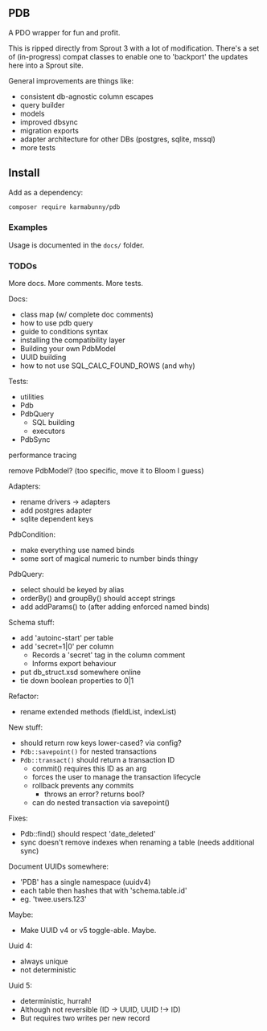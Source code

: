 
## PDB

A PDO wrapper for fun and profit.

This is ripped directly from Sprout 3 with a lot of modification. There's a set of (in-progress) compat classes to enable one to 'backport' the updates here into a Sprout site.

General improvements are things like:
- consistent db-agnostic column escapes
- query builder
- models
- improved dbsync
- migration exports
- adapter architecture for other DBs (postgres, sqlite, mssql)
- more tests


## Install

Add as a dependency:

```sh
composer require karmabunny/pdb
```

### Examples

Usage is documented in the `docs/` folder.


### TODOs

More docs. More comments. More tests.

Docs:
- class map (w/ complete doc comments)
- how to use pdb query
- guide to conditions syntax
- installing the compatibility layer
- Building your own PdbModel
- UUID building
- how to not use SQL_CALC_FOUND_ROWS (and why)

Tests:
- utilities
- Pdb
- PdbQuery
  - SQL building
  - executors
- PdbSync

performance tracing

remove PdbModel? (too specific, move it to Bloom I guess)

Adapters:
- rename drivers -> adapters
- add postgres adapter
- sqlite dependent keys

PdbCondition:
- make everything use named binds
- some sort of magical numeric to number binds thingy

PdbQuery:
- select should be keyed by alias
- orderBy() and groupBy() should accept strings
- add addParams() to (after adding enforced named binds)

Schema stuff:
- add 'autoinc-start' per table
- add 'secret=1|0' per column
  - Records a 'secret' tag in the column comment
  - Informs export behaviour
- put db_struct.xsd somewhere online
- tie down boolean properties to 0|1

Refactor:
- rename extended methods (fieldList, indexList)

New stuff:
- should return row keys lower-cased? via config?
- `Pdb::savepoint()` for nested transactions
- `Pdb::transact()` should return a transaction ID
  - commit() requires this ID as an arg
  - forces the user to manage the transaction lifecycle
  - rollback prevents any commits
    - throws an error? returns bool?
  - can do nested transaction via savepoint()

Fixes:
- Pdb::find() should respect 'date_deleted'
- sync doesn't remove indexes when renaming a table (needs additional sync)

Document UUIDs somewhere:
- 'PDB' has a single namespace (uuidv4)
- each table then hashes that with 'schema.table.id'
- eg. 'twee.users.123'

Maybe:
- Make UUID v4 or v5 toggle-able. Maybe.

Uuid 4:
 - always unique
 - not deterministic

Uuid 5:
 - deterministic, hurrah!
 - Although not reversible (ID -> UUID, UUID !-> ID)
 - But requires two writes per new record

